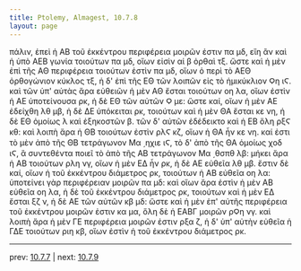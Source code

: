 ```yaml
---
title: Ptolemy, Almagest, 10.7.8
layout: page
---
```


πάλιν, ἐπεὶ ἡ ΑΒ τοῦ ἐκκέντρου περιφέρεια μοιρῶν ἐστιν πα μδ, εἴη ἂν καὶ ἡ ὑπὸ ΑΕΒ γωνία τοιούτων πα μδ, οἵων εἰσὶν αἱ β ὀρθαὶ τξ. ὥστε καὶ ἡ μὲν ἐπὶ τῆς ΑΘ περιφέρεια τοιούτων ἐστὶν πα μδ, οἵων ὁ περὶ τὸ ΑΕΘ ὀρθογώνιον κύκλος τξ, ἡ δ' ἐπὶ τῆς ΕΘ τῶν λοιπῶν εἰς τὸ ἡμικύκλιον Ϙη ιϚ. καὶ τῶν ὑπ' αὐτὰς ἄρα εὐθειῶν ἡ μὲν ΑΘ ἔσται τοιούτων οη λα, οἵων ἐστὶν ἡ ΑΕ ὑποτείνουσα ρκ, ἡ δὲ ΕΘ τῶν αὐτῶν Ϙ με: ὥστε καί, οἵων ἡ μὲν ΑΕ ἐδείχθη λθ μβ, ἡ δὲ ΔΕ ὑπόκειται ρκ, τοιούτων καὶ ἡ μὲν ΘΑ ἔσται κε νη, ἡ δὲ ΕΘ ὁμοίως λ καὶ ἑξηκοστῶν β. τῶν δ' αὐτῶν ἐδέδεικτο καὶ ἡ ΕΒ ὅλη ρξϚ κθ: καὶ λοιπὴ ἄρα ἡ ΘΒ τοιούτων ἐστὶν ρλϚ κζ, οἵων ἡ ΘΑ ἦν κε νη. καί ἐστι τὸ μὲν ἀπὸ τῆς ΘΒ τετράγωνον Μα ͵ηχιε ιϚ, τὸ δ' ἀπὸ τῆς ΘΑ ὁμοίως χοδ ιϚ, ἃ συντεθέντα ποιεῖ τὸ ἀπὸ τῆς ΑΒ τετράγωνον Μα ͵θσπθ λβ: μήκει ἄρα ἡ ΑΒ τοιούτων ρλη νγ, οἵων ἡ μὲν ΕΔ ἦν ρκ, ἡ δὲ ΑΕ εὐθεῖα λθ μβ. ἔστιν δὲ καί, οἵων ἡ τοῦ ἐκκέντρου διάμετρος ρκ, τοιούτων ἡ ΑΒ εὐθεῖα οη λα: ὑποτείνει γὰρ περιφέρειαν μοιρῶν πα μδ: καὶ οἵων ἄρα ἐστὶν ἡ μὲν ΑΒ εὐθεῖα οη λα, ἡ δὲ τοῦ ἐκκέντρου διάμετρος ρκ, τοιούτων καὶ ἡ μὲν ΕΔ ἔσται ξζ ν, ἡ δὲ ΑΕ τῶν αὐτῶν κβ μδ: ὥστε καὶ ἡ μὲν ἐπ' αὐτῆς περιφέρεια τοῦ ἐκκέντρου μοιρῶν ἐστιν κα μα, ὅλη δὲ ἡ ΕΑΒΓ μοιρῶν ρϘη νγ. καὶ λοιπὴ ἄρα ἡ μὲν ΓΕ περιφέρεια μοιρῶν ἐστιν ρξα ζ, ἡ δ' ὑπ' αὐτὴν εὐθεῖα ἡ ΓΔΕ τοιούτων ριη κβ, οἵων ἐστὶν ἡ τοῦ ἐκκέντρου διάμετρος ρκ. 

---

prev: [10.7.7](../10.7.7/) | next: [10.7.9](../10.7.9/)

